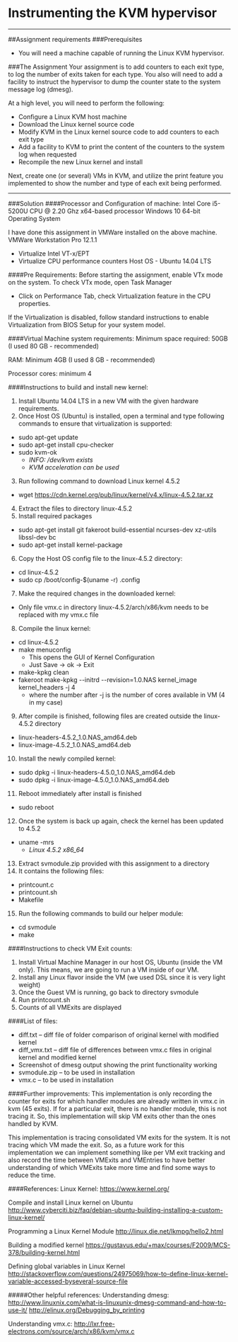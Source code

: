 # Instrumenting the KVM hypervisor
---

##Assignment requirements
###Prerequisites
* You will need a machine capable of running the Linux KVM hypervisor.

###The Assignment
Your assignment is to add counters to each exit type, to log the number of exits taken for each type. You also will need to add a facility to instruct the hypervisor to dump the counter state to the system message log (dmesg).

At a high level, you will need to perform the following:
* Configure a Linux KVM host machine
* Download the Linux kernel source code
* Modify KVM in the Linux kernel source code to add counters to each exit type
* Add a facility to KVM to print the content of the counters to the system log when requested
* Recompile the new Linux kernel and install

Next, create one (or several) VMs in KVM, and utilize the print feature you implemented to show the number and type of each exit being performed.

---

###Solution
####Processor and Configuration of machine:
Intel Core i5-5200U CPU @ 2.20 Ghz
x64-based processor
Windows 10 64-bit Operating System

I have done this assignment in VMWare installed on the above machine.
VMWare Workstation Pro 12.1.1
* Virtualize Intel VT-x/EPT
* Virtualize CPU performance counters
Host OS - Ubuntu 14.04 LTS

####Pre Requirements:
Before starting the assignment, enable VTx mode on the system.
To check VTx mode, open Task Manager
* Click on Performance Tab, check Virtualization feature in the CPU properties.

If the Virtualization is disabled, follow standard instructions to enable Virtualization from BIOS Setup for
your system model.

####Virtual Machine system requirements:
Minimum space required: 50GB (I used 80 GB - recommended)

RAM: Minimum 4GB (I used 8 GB - recommended)

Processor cores: minimum 4

####Instructions to build and install new kernel:
1. Install Ubuntu 14.04 LTS in a new VM with the given hardware requirements.
2. Once Host OS (Ubuntu) is installed, open a terminal and type following commands to ensure
that virtualization is supported:
 * sudo apt-get update
 * sudo apt-get install cpu-checker
 * sudo kvm-ok
   * _INFO: /dev/kvm exists_
    * _KVM acceleration can be used_
3. Run following command to download Linux kernel 4.5.2
 * wget https://cdn.kernel.org/pub/linux/kernel/v4.x/linux-4.5.2.tar.xz
4. Extract the files to directory linux-4.5.2
5. Install required packages
 * sudo apt-get install git fakeroot build-essential ncurses-dev xz-utils libssl-dev bc
 * sudo apt-get install kernel-package
6. Copy the Host OS config file to the linux-4.5.2 directory:
 * cd linux-4.5.2
 * sudo cp /boot/config-$(uname -r) .config
7. Make the required changes in the downloaded kernel:
 * Only file vmx.c in directory linux-4.5.2/arch/x86/kvm needs to be replaced with my
vmx.c file
8. Compile the linux kernel:
 * cd linux-4.5.2
 * make menuconfig
   * This opens the GUI of Kernel Configuration
    * Just Save -> ok -> Exit
 * make-kpkg clean
 * fakeroot make-kpkg --initrd --revision=1.0.NAS kernel_image kernel_headers -j 4
   * where the number after -j is the number of cores available in VM (4 in my case)
9. After compile is finished, following files are created outside the linux-4.5.2 directory
 * linux-headers-4.5.2_1.0.NAS_amd64.deb
 * linux-image-4.5.2_1.0.NAS_amd64.deb
10. Install the newly compiled kernel:
 * sudo dpkg -i linux-headers-4.5.0_1.0.NAS_amd64.deb
 * sudo dpkg -i linux-image-4.5.0_1.0.NAS_amd64.deb
11. Reboot immediately after install is finished
 * sudo reboot
12. Once the system is back up again, check the kernel has been updated to 4.5.2
 * uname -mrs
   * _Linux 4.5.2 x86_64_
13. Extract svmodule.zip provided with this assignment to a directory
14. It contains the following files:
 * printcount.c
 * printcount.sh
 * Makefile
15. Run the following commands to build our helper module:
 * cd svmodule
 * make

####Instructions to check VM Exit counts:
1. Install Virtual Machine Manager in our host OS, Ubuntu (inside the VM only). This means, we are going to run a VM inside of our VM.
2. Install any Linux flavor inside the VM (we used DSL since it is very light weight)
3. Once the Guest VM is running, go back to directory svmodule
4. Run printcount.sh
5. Counts of all VMExits are displayed

####List of files:
* diff.txt – diff file of folder comparison of original kernel with modified kernel
* diff_vmx.txt – diff file of differences between vmx.c files in original kernel and modified kernel
* Screenshot of dmesg output showing the print functionality working
* svmodule.zip – to be used in installation
* vmx.c – to be used in installation


####Further improvements:
This implementation is only recording the counter for exits for which handler modules are already written in vmx.c in kvm (45 exits). If for a particular exit, there is no handler module, this is not tracing it. So, this implementation will skip VM exits other than the ones handled by KVM.

This implementation is tracing consolidated VM exits for the system. It is not tracing which VM made the exit. So, as a future work for this implementation we can implement something like per VM exit tracking and also record the time between VMExits and VMEntries to have better understanding of which VMExits take more time and find some ways to reduce the time.

####References:
Linux Kernel:
https://www.kernel.org/

Compile and install Linux kernel on Ubuntu
http://www.cyberciti.biz/faq/debian-ubuntu-building-installing-a-custom-linux-kernel/

Programming a Linux Kernel Module
http://linux.die.net/lkmpg/hello2.html

Building a modified kernel
https://gustavus.edu/+max/courses/F2009/MCS-378/building-kernel.html

Defining global variables in Linux Kernel
http://stackoverflow.com/questions/24975069/how-to-define-linux-kernel-variable-accessed-byseveral-source-file

#####Other helpful references:
Understanding dmesg:
http://www.linuxnix.com/what-is-linuxunix-dmesg-command-and-how-to-use-it/
http://elinux.org/Debugging_by_printing

Understanding vmx.c:
http://lxr.free-electrons.com/source/arch/x86/kvm/vmx.c
